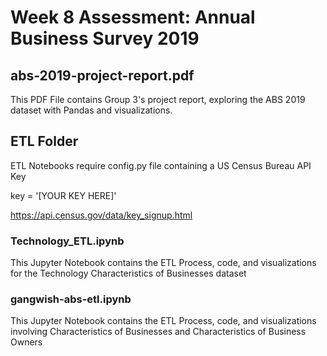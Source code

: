 # Week 8 Assessment: Annual Business Survey 2019

## abs-2019-project-report.pdf

This PDF File contains Group 3's project report, exploring the ABS 2019 dataset with Pandas and visualizations.

## ETL Folder

ETL Notebooks require config.py file containing a US Census Bureau API Key

key = '[YOUR KEY HERE]'

https://api.census.gov/data/key_signup.html

### Technology_ETL.ipynb

This Jupyter Notebook contains the ETL Process, code, and visualizations for the Technology Characteristics of Businesses dataset

### gangwish-abs-etl.ipynb

This Jupyter Notebook contains the ETL Process, code, and visualizations involving Characteristics of Businesses and Characteristics of Business Owners
